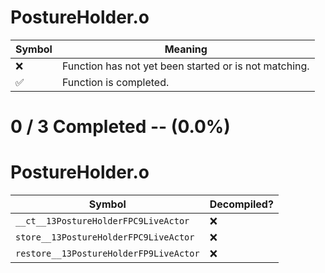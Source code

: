 # PostureHolder.o
| Symbol | Meaning 
| ------------- | ------------- 
| :x: | Function has not yet been started or is not matching. 
| :white_check_mark: | Function is completed. 


# 0 / 3 Completed -- (0.0%)
# PostureHolder.o
| Symbol | Decompiled? |
| ------------- | ------------- |
| `__ct__13PostureHolderFPC9LiveActor` | :x: |
| `store__13PostureHolderFPC9LiveActor` | :x: |
| `restore__13PostureHolderFP9LiveActor` | :x: |
